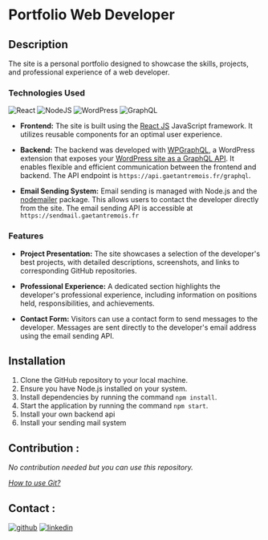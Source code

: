 # Portfolio Web Developer

## Description

The site is a personal portfolio designed to showcase the skills, projects, and professional experience of a web developer.

### Technologies Used

![React](https://img.shields.io/badge/react-%2320232a.svg?style=for-the-badge&logo=react&logoColor=%2361DAFB) ![NodeJS](https://img.shields.io/badge/node.js-6DA55F?style=for-the-badge&logo=node.js&logoColor=white) ![WordPress](https://img.shields.io/badge/WordPress-%23117AC9.svg?style=for-the-badge&logo=WordPress&logoColor=white) ![GraphQL](https://img.shields.io/badge/-GraphQL-E10098?style=for-the-badge&logo=graphql&logoColor=white)

- **Frontend:** The site is built using the [React JS](https://fr.react.dev/) JavaScript framework. It utilizes reusable components for an optimal user experience.

- **Backend:** The backend was developed with [WPGraphQL](https://www.wpgraphql.com/), a WordPress extension that exposes your [WordPress site as a GraphQL API](https://developer.wordpress.org/rest-api/). It enables flexible and efficient communication between the frontend and backend. The API endpoint is `https://api.gaetantremois.fr/graphql`.

- **Email Sending System:** Email sending is managed with Node.js and the [nodemailer](https://www.nodemailer.com/) package. This allows users to contact the developer directly from the site. The email sending API is accessible at `https://sendmail.gaetantremois.fr`

### Features

- **Project Presentation:** The site showcases a selection of the developer's best projects, with detailed descriptions, screenshots, and links to corresponding GitHub repositories.

- **Professional Experience:** A dedicated section highlights the developer's professional experience, including information on positions held, responsibilities, and achievements.

- **Contact Form:** Visitors can use a contact form to send messages to the developer. Messages are sent directly to the developer's email address using the email sending API.

## Installation

1. Clone the GitHub repository to your local machine.
2. Ensure you have Node.js installed on your system.
3. Install dependencies by running the command `npm install`.
4. Start the application by running the command `npm start`.
5. Install your own backend api
6. Install your sending mail system

## Contribution :

_No contribution needed but you can use this repository._

_[How to use Git?](https://docs.github.com/fr/get-started/using-git/about-git)_

## Contact :

[![github](https://img.shields.io/badge/GitHub-100000?style=for-the-badge&logo=github&logoColor=white)](https://github.com/gtcore902)
[![linkedin](https://img.shields.io/badge/LinkedIn-0077B5?style=for-the-badge&logo=linkedin&logoColor=white)](https://linkedin.com/in/ga%C3%ABtan-tremois-a956a91a3)
